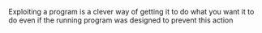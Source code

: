Exploiting a program is a clever way of getting it to do what you want it to do even if the running program was designed to prevent this action